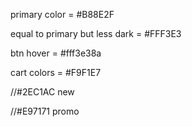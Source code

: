 primary color = #B88E2F

equal to primary but less dark = #FFF3E3

btn hover = #fff3e38a

cart colors = #F9F1E7

//#2EC1AC new

//#E97171 promo
